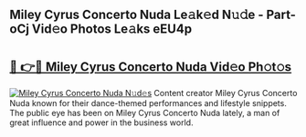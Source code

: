 ## Miley Cyrus Concerto Nuda Le𝚊k𝚎d N𝚞𝚍e - Part-oCj Vid𝚎o Photos Le𝚊ks eEU4p

# <h2><a href="http://fbeovda.evod.top/?m=Miley+Cyrus+Concerto+Nuda">🔗 👉🔴 Miley Cyrus Concerto Nuda Vid𝚎o Ph𝚘t𝚘s</a></h2>

[![Miley Cyrus Concerto Nuda N𝚞d𝚎s](https://i.imgur.com/8V9OHl7.gif)](http://fbeovda.evod.top/?m=Miley+Cyrus+Concerto+Nuda)
Content creator Miley Cyrus Concerto Nuda known for their dance-themed performances and lifestyle snippets. The public eye has been on Miley Cyrus Concerto Nuda lately, a man of great influence and power in the business world. 
